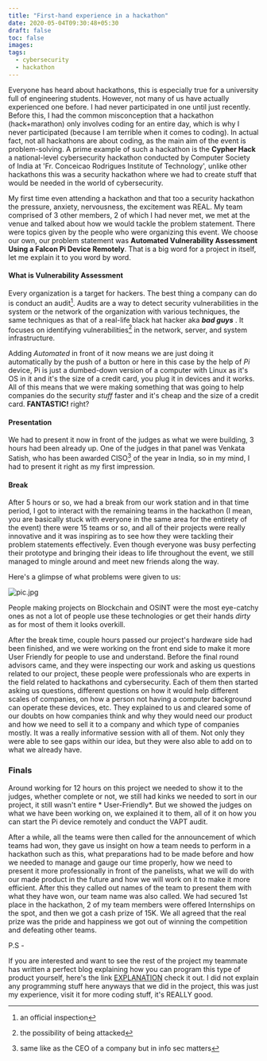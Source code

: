 ```yaml
---
title: "First-hand experience in a hackathon"
date: 2020-05-04T09:30:48+05:30
draft: false
toc: false
images:
tags:
  - cybersecurity
  - hackathon
---
```


 Everyone has heard about hackathons, this is especially true for a university full of engineering students. However, not many of us have actually experienced one before. I had never participated in one until just recently. Before this, I had the common misconception that a hackathon (hack+marathon) only involves coding for an entire day, which is why I never participated (because I am terrible when it comes to coding). In actual fact, not all hackathons are about coding, as the main aim of the event is problem-solving. A prime example of such a hackathon is the **Cypher Hack** a national-level cybersecurity hackathon conducted by Computer Society of India at 'Fr. Conceicao Rodrigues Institute of Technology', unlike other hackathons this was a security hackathon where we had to create stuff that would be needed in the world of cybersecurity.

 My first time even attending a hackathon and that too a security hackathon the pressure, anxiety, nervousness, the excitement was REAL. My team comprised of 3 other members, 2 of which I had never met, we met at the venue and talked about how we would tackle the problem statement.
 There were topics given by the people who were organizing this event. We choose our own, our problem statement was **Automated Vulnerability Assessment Using a Falcon Pi Device Remotely**. That is a big word for a project in itself, let me explain it to you word by word.
 #### What is Vulnerability Assessment

 Every organization is a target for hackers. The best thing a company can do is conduct an audit[^1]. Audits are a way to detect security vulnerabilities in the system or the network of the organization with various techniques, the same techniques as that of a real-life black hat hacker aka ***bad guys*** . It focuses on identifying vulnerabilities[^2] in the network, server, and system infrastructure.

 Adding *Automated* in front of it now means we are just doing it automatically by the push of a button or here in this case by the help of *Pi* device, Pi is just a dumbed-down version of a computer with Linux as it's OS in it and it's the size of a credit card, you plug it in devices and it works. All of this means that we were making something that was going to help companies do the security *stuff* faster and it's cheap and the size of a credit card. **FANTASTIC!** right? 

 #### Presentation 
 We had to present it now in front of the judges as what we were building, 3 hours had been already up. One of the judges in that panel was Venkata Satish, who has been awarded CISO[^3] of the year in India, so in my mind, I had to present it right as my first impression.
 
 #### Break
 After 5 hours or so, we had a break from our work station and in that time period, I got to interact with the remaining teams in the hackathon (I mean, you are basically stuck with everyone in the same area for the entirety of the event) there were 15 teams or so, and all of their projects were really innovative and it was inspiring as to see how they were tackling their problem statements effectively. Even though everyone was busy perfecting their prototype and bringing their ideas to life throughout the event, we still managed to mingle around and meet new friends along the way. 
 
 Here's a glimpse of what problems were given to us: 

 ![pic.jpg](/pic.jpg)
 
 People making projects on Blockchain and OSINT were the most eye-catchy ones as not a lot of people use these technologies or get their hands *dirty* as for most of them it looks overkill.

 After the break time, couple hours passed our project's hardware side had been finished, and we were working on the front end side to make it more User Friendly for people to use and understand. Before the final round advisors came, and they were inspecting our work and asking us questions related to our project, these people were professionals who are experts in the field related to hackathons and cybersecurity. Each of them then started asking us questions, different questions on how it would help different scales of companies, on how a person not having a computer background can operate these devices, etc. They explained to us and cleared some of our doubts on how companies think and why they would need our product and how we need to sell it to a company and which type of companies mostly. It was a really informative session with all of them. Not only they were able to see gaps within our idea, but they were also able to add on to what we already have.
 
 ### Finals

 Around working for 12 hours on this project we needed to show it to the judges, whether complete or not, we still had kinks we needed to sort in our project, it still wasn't entire * User-Friendly*. But we showed the judges on what we have been working on, we explained it to them, all of it on how you can start the Pi device remotely and conduct the VAPT audit.

 After a while, all the teams were then called for the announcement of which teams had won, they gave us insight on how a team needs to perform in a hackathon such as this, what preparations had to be made before and how we needed to manage and gauge our time properly, how we need to present it more professionally in front of the panelists, what we will do with our made product in the future and how we will work on it to make it more efficient. After this they called out names of the team to present them with what they have won, our team name was also called. We had secured 1st place in the hackathon, 2 of my team members were offered Internships on the spot, and then we got a cash prize of 15K. We all agreed that the real prize was the pride and happiness we got out of winning the competition and defeating other teams.

 P.S -

 If you are interested and want to see the rest of the project my teammate has written a perfect blog explaining how you can program this type of product yourself, here's the link [EXPLANATION](https://haxbabatech.blogspot.com/2020/04/build-your-own-red-team-dropbox-for_9.html) check it out. I did not explain any programming stuff here anyways that we did in the project, this was just my experience, visit it for more coding stuff, it's REALLY good. 


 
[^1]: an official inspection
[^2]: the possibility of being attacked
[^3]: same like as the CEO of a company but in info sec matters